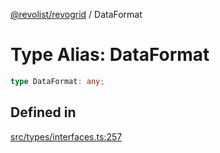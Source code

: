 [@revolist/revogrid](README.md) / DataFormat

# Type Alias: DataFormat

```ts
type DataFormat: any;
```

## Defined in

[src/types/interfaces.ts:257](https://github.com/revolist/revogrid/blob/ad41fd58f9a9de46c1cfbe02ca82c22180ee685c/src/types/interfaces.ts#L257)
